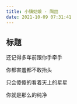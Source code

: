 ```yaml
---
title: 小镇姑娘 - 陶喆
date: 2021-10-09 07:31:41
---
```


## 标题

还记得多年前跟你手牵手

你都害羞都不敢抬头

只会傻傻的看着天上的星星

你就是那么的纯净
